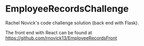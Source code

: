 # EmployeeRecordsChallenge

Rachel Novick's code challenge solution (back end with Flask).

The front end with React can be found at https://github.com/rnovick13/EmployeeRecordsFront
